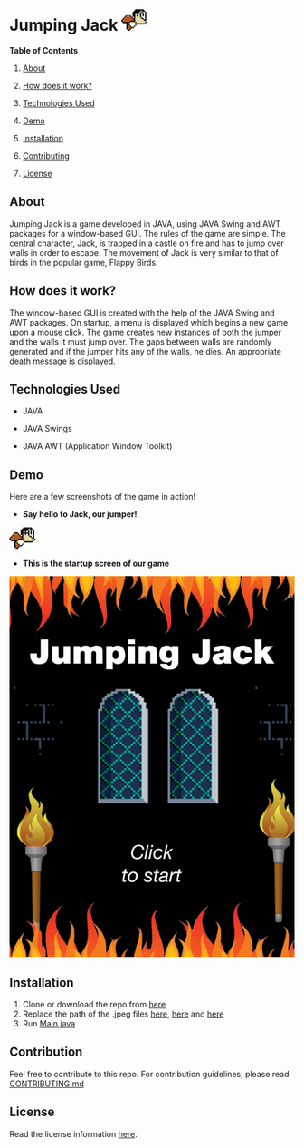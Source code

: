 # Jumping Jack ![jumper](/jumpingJack/assets/jumper.png)

**Table of Contents**

1. [About](#about)

2. [How does it work?](#how-does-it-work)

3. [Technologies Used](#technologies-used)

4. [Demo](#demo)

5. [Installation](#installation)

6. [Contributing](#contributing)

8. [License](#license)


## About
Jumping Jack is a game developed in JAVA, using JAVA Swing and AWT packages for a window-based GUI. 
The rules of the game are simple. The central character, Jack, is trapped in a castle on fire and has to jump over walls in order to escape.
The movement of Jack is very similar to that of birds in the popular game, Flappy Birds.


## How does it work?
The window-based GUI is created with the help of the JAVA Swing and AWT packages.
On startup, a menu is displayed which begins a new game upon a mouse click.
The game creates new instances of both the jumper and the walls it must jump over.
The gaps between walls are randomly generated and if the jumper hits any of the walls, he dies.
An appropriate death message is displayed.


## Technologies Used
* JAVA

* JAVA Swings

* JAVA AWT (Application Window Toolkit)


## Demo
Here are a few screenshots of the game in action!

* **Say hello to Jack, our jumper!**

![Jack](/jumpingJack/assets/jumper.png)


* **This is the startup screen of our game**

![Startup](/jumpingJack/assets/start.png)


## Installation
1. Clone or download the repo from [here](https://github.com/deepikanaryani/JumpingJack.git)
2. Replace the path of the .jpeg files [here](/jumpingJack/app/Wall.java), [here](/jumpingJack/app/Jumper.java) and [here](/jumpingJack/app/Game.java)
3. Run [Main.java](/jumpingJack/app/Main.java)


## Contribution
Feel free to contribute to this repo. For contribution guidelines, please read [CONTRIBUTING.md](/CONTRIBUTING.md)


## License
Read the license information [here](/license).

